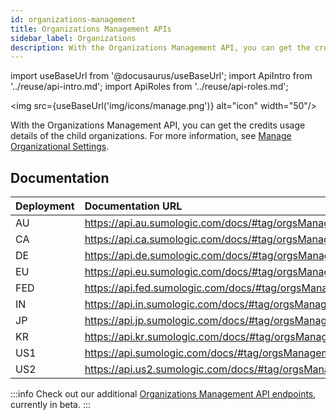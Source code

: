 ```yaml
---
id: organizations-management
title: Organizations Management APIs
sidebar_label: Organizations
description: With the Organizations Management API, you can get the credits usage details of the child organizations.
---
```


import useBaseUrl from '@docusaurus/useBaseUrl';
import ApiIntro from '../reuse/api-intro.md';
import ApiRoles from '../reuse/api-roles.md';

<img src={useBaseUrl('img/icons/manage.png')} alt="icon" width="50"/>

With the Organizations Management API, you can get the credits usage details of the child organizations. For more information, see [Manage Organizational Settings](/docs/manage/manage-subscription/manage-org-settings).

## Documentation

<ApiIntro/>

| Deployment | Documentation URL                                                 |
|:------------|:-------------------------------------------------------------------|
| AU         | https://api.au.sumologic.com/docs/#tag/orgsManagement  |
| CA         | https://api.ca.sumologic.com/docs/#tag/orgsManagement  |
| DE         | https://api.de.sumologic.com/docs/#tag/orgsManagement  |
| EU         | https://api.eu.sumologic.com/docs/#tag/orgsManagement  |
| FED        | https://api.fed.sumologic.com/docs/#tag/orgsManagement |
| IN         | https://api.in.sumologic.com/docs/#tag/orgsManagement  |
| JP         | https://api.jp.sumologic.com/docs/#tag/orgsManagement  |
| KR         | https://api.kr.sumologic.com/docs/#tag/orgsManagement  |
| US1        | https://api.sumologic.com/docs/#tag/orgsManagement     |
| US2        | https://api.us2.sumologic.com/docs/#tag/orgsManagement |


:::info
Check out our additional [Organizations Management API endpoints](https://organizations.sumologic.com/docs/#tag/organizationsManagement), currently in beta.
:::

<!-- ## Required role capabilities

<ApiRoles/>

* Organizations (all role capabilities)

--> 
